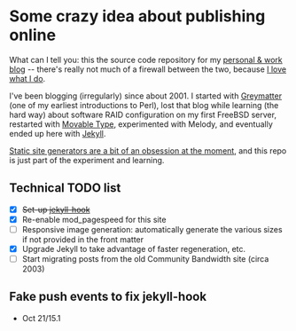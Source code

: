 # Some crazy idea about publishing online

What can I tell you: this the source code repository for my [personal & work blog](http://phillipadsmith.com/) -- there's really not much of a firewall between the two, because [I love what I do](http://phillipadsmith.com/about/). 

I've been blogging (irregularly) since about 2001. I started with [Greymatter](https://en.wikipedia.org/wiki/Greymatter_(software)) (one of my earliest introductions to Perl), lost that blog while learning (the hard way) about software RAID configuration on my first FreeBSD server, restarted with [Movable Type](https://en.wikipedia.org/wiki/Movable_Type), experimented with Melody, and eventually ended up here with [Jekyll](http://jekyllrb.com/). 

[Static site generators are a bit of an obsession at the moment](http://phillipadsmith.com/tag/staticnewsapps/), and this repo is just part of the experiment and learning.

## Technical TODO list

* [x] ~~Set-up [jekyll-hook](https://github.com/developmentseed/jekyll-hook)~~
* [x] Re-enable mod_pagespeed for this site
* [ ] Responsive image generation: automatically generate the various sizes if not provided in the front matter
* [x] Upgrade Jekyll to take advantage of faster regeneration, etc.
* [ ] Start migrating posts from the old Community Bandwidth site (circa 2003)

## Fake push events to fix jekyll-hook

- Oct 21/15.1

